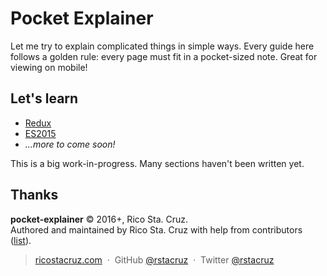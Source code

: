 # Pocket Explainer

Let me try to explain complicated things in simple ways. Every guide here follows a golden rule: every page must fit in a pocket-sized note. Great for viewing on mobile!

## Let's learn

* [Redux](redux/README.md)
* [ES2015](es2015/README.md)
* _...more to come soon!_

This is a big work-in-progress. Many sections haven't been written yet.

## Thanks

**pocket-explainer** © 2016+, Rico Sta. Cruz.<br>
Authored and maintained by Rico Sta. Cruz with help from contributors ([list][contributors]).

> [ricostacruz.com](http://ricostacruz.com) &nbsp;&middot;&nbsp;
> GitHub [@rstacruz](https://github.com/rstacruz) &nbsp;&middot;&nbsp;
> Twitter [@rstacruz](https://twitter.com/rstacruz)

[contributors]: http://github.com/rstacruz/pocket-explainer/contributors
